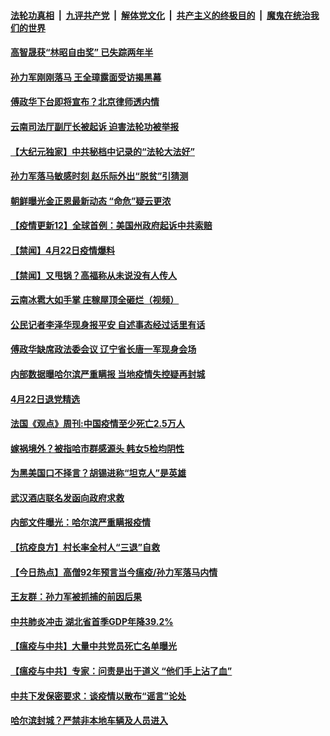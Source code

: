 

####  [法轮功真相](../../../../basic/blob/master/README.md?t=04231631) &nbsp;|&nbsp; [九评共产党](../../../../9ping.md/blob/master/README.md?t=04231631) &nbsp;|&nbsp; [解体党文化](../../../../jtdwh.md/blob/master/README.md?t=04231631)  &nbsp;|&nbsp; [共产主义的终极目的](../../../../gczydzjmd.md/blob/master/README.md?t=04231631) &nbsp;|&nbsp; [魔鬼在统治我们的世界](../../../../mgztzwmdsj.md/blob/master/README.md?t=04231631) 

#### [高智晟获“林昭自由奖” 已失踪两年半](../pages/prog204/a102829775.md?t=04231631) 

#### [孙力军刚刚落马 王全璋露面受访揭黑幕](../pages/prog204/a102829699.md?t=04231631) 

#### [傅政华下台即将宣布？北京律师透内情](../pages/prog204/a102829656.md?t=04231631) 

#### [云南司法厅副厅长被起诉 迫害法轮功被举报](../pages/prog204/a102829683.md?t=04231631) 

#### [【大纪元独家】中共秘档中记录的“法轮大法好”](../pages/prog204/a102829504.md?t=04231631) 

#### [孙力军落马敏感时刻 赵乐际外出“脱贫”引猜测](../pages/prog204/a102829612.md?t=04231631) 

#### [朝鲜曝光金正恩最新动态 “命危”疑云更浓](../pages/prog204/a102829561.md?t=04231631) 

#### [【疫情更新12】全球首例：美国州政府起诉中共索赔](../pages/prog204/a102826938.md?t=04231631) 


#### [【禁闻】4月22日疫情爆料](../pages/prog204/a102829444.md?t=04231631) 

#### [【禁闻】又甩锅？高福称从未说没有人传人](../pages/prog204/a102829393.md?t=04231631) 

#### [云南冰雹大如手掌 庄稼屋顶全砸烂（视频）](../pages/prog204/a102829358.md?t=04231631) 

#### [公民记者李泽华现身报平安 自述事态经过话里有话](../pages/prog204/a102829345.md?t=04231631) 

#### [傅政华缺席政法委会议 辽宁省长唐一军现身会场](../pages/prog204/a102829307.md?t=04231631) 

#### [内部数据曝哈尔滨严重瞒报 当地疫情失控疑再封城](../pages/prog204/a102829295.md?t=04231631) 

#### [4月22日退党精选](../pages/prog204/a102829320.md?t=04231631) 

#### [法国《观点》周刊:中国疫情至少死亡2.5万人](../pages/prog204/a102829248.md?t=04231631) 

#### [嫁祸境外？被指哈市群感源头 韩女5检均阴性](../pages/prog204/a102829224.md?t=04231631) 

#### [为黑美国口不择言？胡锡进称“坦克人”是英雄](../pages/prog204/a102829112.md?t=04231631) 

#### [武汉酒店联名发函向政府求救](../pages/prog204/a102828994.md?t=04231631) 

#### [内部文件曝光：哈尔滨严重瞒报疫情](../pages/prog204/a102829003.md?t=04231631) 

#### [【抗疫良方】村长率全村人“三退”自救](../pages/prog204/a102828955.md?t=04231631) 

#### [【今日热点】高僧92年预言当今瘟疫/孙力军落马内情](../pages/prog204/a102828880.md?t=04231631) 

#### [王友群：孙力军被抓捕的前因后果](../pages/prog204/a102828945.md?t=04231631) 

#### [中共肺炎冲击 湖北省首季GDP年降39.2%](../pages/prog204/a102828917.md?t=04231631) 

#### [【瘟疫与中共】大量中共党员死亡名单曝光](../pages/prog204/a102828865.md?t=04231631) 

#### [【瘟疫与中共】专家：问责是出于道义 “他们手上沾了血”](../pages/prog204/a102828848.md?t=04231631) 

#### [中共下发保密要求：谈疫情以散布“谣言”论处](../pages/prog204/a102828832.md?t=04231631) 

#### [哈尔滨封城？严禁非本地车辆及人员进入](../pages/prog204/a102828820.md?t=04231631) 

